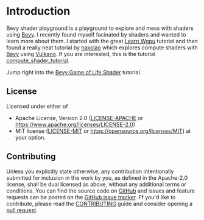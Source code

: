 # Introduction

Bevy shader playground is a playground to explore and mess with shaders using [Bevy]. I recently found myself facinated by
shaders and wanted to learn more about them. I started with the great [Learn Wgpu] tutorial and then found a really neat
tutorial by [hakolao](https://github.com/hakolao) which explores compute shaders with [Bevy]
using [Vulkano]. If you are interested, this is the tutorial [compute_shader_tutorial].

Jump right into the [Bevy Game of Life Shader] tutorial.

[Bevy]: https://github.com/bevyengine/bevy
[Bevy Game of Life Shader]: bevy_gol_example
[compute_shader_tutorial]: https://github.com/hakolao/compute_shader_tutorial
[Learn Wgpu]: https://sotrh.github.io/learn-wgpu/
[Vulkano]: https://github.com/vulkano-rs/vulkano

## License

Licensed under either of

* Apache License, Version 2.0 ([LICENSE-APACHE](LICENSE-APACHE) or <https://www.apache.org/licenses/LICENSE-2.0>)
* MIT license ([LICENSE-MIT](LICENSE-MIT) or <https://opensource.org/licenses/MIT>)
at your option.

## Contributing

Unless you explicitly state otherwise, any contribution intentionally submitted for inclusion in the work by you,
as defined in the Apache-2.0 license, shall be dual licensed as above, without any additional terms or conditions.
You can find the source code on [GitHub](https://github.com/lecoqjacob/bevy_shader_playground) and issues and feature requests can be posted on
the [GitHub issue tracker](https://github.com/lecoqjacob/bevy_shader_playground/issues). Ff you'd like to contribute, please read
the [CONTRIBUTING](https://github.com/lecoqjacob/bevy_shader_playground/blob/master/CONTRIBUTING.md) guide and consider opening
a [pull request](https://github.com/lecoqjacob/bevy_shader_playground/pulls).
